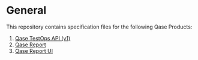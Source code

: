 # General

This repository contains specification files for the following Qase Products:

1. [Qase TestOps API (v1)](./testops-api/v1/README.md)
2. [Qase Report](./report/README.md)
3. [Qase Report UI](./report-ui/README.md)